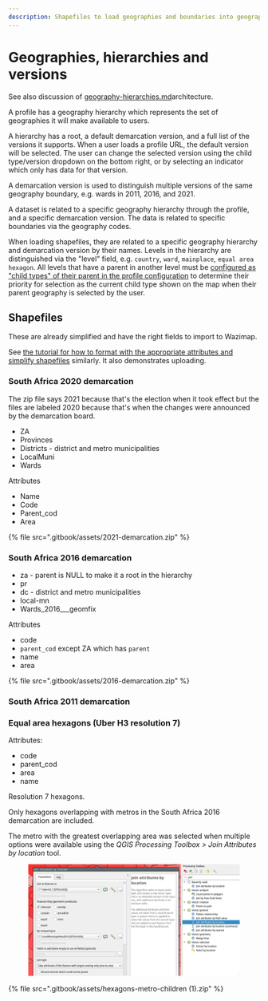 ```yaml
---
description: Shapefiles to load geographies and boundaries into geography hierarchies
---
```


# Geographies, hierarchies and versions

See also discussion of [geography-hierarchies.md](system-architecture/geography-hierarchies.md "mention")architecture.

A profile has a geography hierarchy which represents the set of geographies it will make available to users.

A hierarchy has a root, a default demarcation version, and a full list of the versions it supports. When a user loads a profile URL, the default version will be selected. The user can change the selected version using the child type/version dropdown on the bottom right, or by selecting an indicator which only has data for that version.

A demarcation version is used to distinguish multiple versions of the same geography boundary, e.g. wards in 2011, 2016, and 2021.

A dataset is related to a specific geography hierarchy through the profile, and a specific demarcation version. The data is related to specific boundaries via the geography codes.

When loading shapefiles, they are related to a specific geography hierarchy and demarcation version by their names. Levels in the hierarchy are distinguished via the "level" field, e.g. `country`, `ward`, `mainplace`, `equal area hexagon`. All levels that have a parent in another level must be [configured as "child types" of their parent in the profile configuration](profile-configuation.md#preferred\_children) to determine their priority for selection as the current child type shown on the map when their parent geography is selected by the user.&#x20;



## Shapefiles

These are already simplified and have the right fields to import to Wazimap.

See [the tutorial for how to format with the appropriate attributes and simplify shapefiles](tutorials/loading-new-geographies.md) similarly. It also demonstrates uploading.

### South Africa 2020 demarcation

The zip file says 2021 because that's the election when it took effect but the files are labeled 2020 because that's when the changes were announced by the demarcation board.

* ZA
* Provinces
* Districts - district and metro municipalities
* LocalMuni
* Wards

Attributes

* Name
* Code
* Parent\_cod
* Area

{% file src=".gitbook/assets/2021-demarcation.zip" %}

### South Africa 2016 demarcation

* za - parent is NULL to make it a root in the hierarchy
* pr
* dc - district and metro municipalities
* local-mn
* Wards\_2016_\__geomfix

Attributes

* code
* `parent_cod` except ZA which has `parent`
* name
* area

{% file src=".gitbook/assets/2016-demarcation.zip" %}

### South Africa 2011 demarcation

### Equal area hexagons (Uber H3 resolution 7)

Attributes:

* code
* parent\_cod
* area
* name

Resolution 7 hexagons.

Only hexagons overlapping with metros in the South Africa 2016 demarcation are included.

The metro with the greatest overlapping area was selected when multiple options were available using the _QGIS Processing Toolbox > Join Attributes by location_ tool.

<figure><img src=".gitbook/assets/Screenshot_2022-09-16_16-06-43.png" alt=""><figcaption></figcaption></figure>

{% file src=".gitbook/assets/hexagons-metro-children (1).zip" %}

&#x20;
